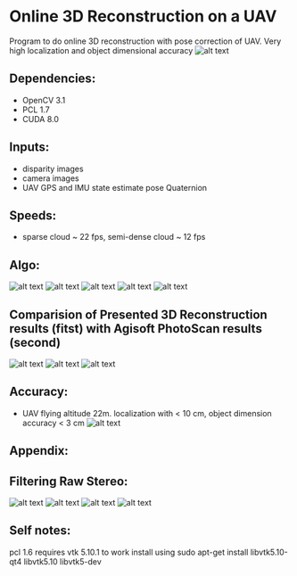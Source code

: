 # Online 3D Reconstruction on a UAV

Program to do online 3D reconstruction with pose correction of UAV. Very high localization and object dimensional accuracy
![alt text](https://github.com/pk17r/pose_estimation/blob/master/info/Slide1.PNG)

## Dependencies:
- OpenCV 3.1
- PCL 1.7
- CUDA 8.0

## Inputs:
- disparity images
- camera images
- UAV GPS and IMU state estimate pose Quaternion

## Speeds:
- sparse cloud ~ 22 fps, semi-dense cloud ~ 12 fps

## Algo:
![alt text](https://github.com/pk17r/pose_estimation/blob/master/info/Slide17.PNG)
![alt text](https://github.com/pk17r/pose_estimation/blob/master/info/Slide18.PNG)
![alt text](https://github.com/pk17r/pose_estimation/blob/master/info/Slide19.PNG)
![alt text](https://github.com/pk17r/pose_estimation/blob/master/info/Without_Correction.png)
![alt text](https://github.com/pk17r/pose_estimation/blob/master/info/With_Correction.png)

## Comparision of Presented 3D Reconstruction results (fitst) with Agisoft PhotoScan results (second)
![alt text](https://github.com/pk17r/pose_estimation/blob/master/info/Presented_3D_Reconstruction.png)
![alt text](https://github.com/pk17r/pose_estimation/blob/master/info/Agisoft_Software.png)
![alt text](https://github.com/pk17r/pose_estimation/blob/master/info/Slide24.PNG)

## Accuracy:
- UAV flying altitude 22m. localization with < 10 cm, object dimension accuracy < 3 cm
![alt text](https://github.com/pk17r/pose_estimation/blob/master/info/Slide26.PNG)


## Appendix:

## Filtering Raw Stereo:
![alt text](https://github.com/pk17r/pose_estimation/blob/master/info/Slide10.PNG)
![alt text](https://github.com/pk17r/pose_estimation/blob/master/info/Slide13.PNG)
![alt text](https://github.com/pk17r/pose_estimation/blob/master/info/Slide14.PNG)
![alt text](https://github.com/pk17r/pose_estimation/blob/master/info/Slide16.PNG)

## Self notes:
pcl 1.6 requires vtk 5.10.1 to work
install using
sudo apt-get install libvtk5.10-qt4 libvtk5.10 libvtk5-dev
